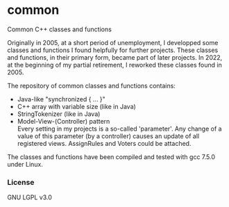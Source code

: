 # common
Common C++ classes and functions

Originally in 2005, at a short period of unemployment, I developped some classes and functions I found helpfully for further projects.
These classes and functions, in their primary form, became part of later projects.
In 2022, at the beginning of my partial retirement, I reworked these classes found in 2005.

The repository of common classes and functions contains:
* Java-like "synchronized { ... }"
* C++ array with variable size (like in Java)
* StringTokenizer (like in Java)
* Model-View-(Controller) pattern<br>Every setting in my projects is a so-called 'parameter'. Any change of a value of this parameter (by a controller) causes an update of all registered views. AssignRules and Voters could be attached.

The classes and functions have been compiled and tested with gcc 7.5.0 under Linux.

### License
GNU LGPL v3.0


